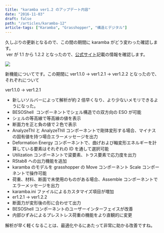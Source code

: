 ```yaml
---
title: "karamba ver1.2 のアップデート内容"
date: "2016-11-03"
draft: false
path: "/articles/karamba-12"
article-tags: ["Karamba", "Grasshopper", "構造とデジタル"]
---
```


久しぶりの更新となるので、この間の期間に karamba がどう変わった確認します。  
 ver が 1.1 から 1.2.2 となったので、[公式サイト](http://www.grasshopper3d.com/group/karamba/page/new-features-and-bug-fixes)記載の情報を確認します。

[![](https://api.ning.com/files/2mxGt-70BGGTngCq9wUcVYtSXOQ-aIuAtFiYLQ9ZtAUuJ-9DUufgWDWIn1tnSxjuiF5UksjNqahZiLufV6b*zQPZCIRJRNqN/karambaLogo_480x480.jpg?crop=1:1&width=171)](http://api.ning.com/files/2mxGt-70BGGTngCq9wUcVYtSXOQ-aIuAtFiYLQ9ZtAUuJ-9DUufgWDWIn1tnSxjuiF5UksjNqahZiLufV6b*zQPZCIRJRNqN/karambaLogo_480x480.jpg?crop=1%3A1&width=171)

新機能についてです。この期間に ver1.1.0 → ver1.2.1 → ver1.2.2 となったので、それぞれについて

ver1.1.0 → ver1.2.1  
- 新しいソルバーによって解析が約 2 倍早くなり、より少ないメモリできるようになった。  
- BESOShell  コンポーネントでシェル構造での双方向の ESO が可能  
- シェルの等高線で等高線の値を表示  
- 断面力を正と負の値で２色で表示  
- AnalyzeThI と AnalyzeThII コンポーネントで剛体変形する場合、マイナスの固有値を持つ場合エラーメッセージを出力  
- Deformation Energy コンポーネントで、曲げおよび軸変形エネルギーを計算している要素はそれぞれの ID を通して選択可能  
- Utilization コンポーネントで梁要素、トラス要素で応力度を出力  
- RStab8 への出力機能を追加  
- karamba のモデルを grasshopper の Move コンポーネント Scale コンポーネントで操作可能  
- 荷重、材料、断面で未使用のものがある場合、Assemble コンポーネントでエラーメッセージを出力  
- karamba.ini ファイルによるカスタマイズ項目が増加
- er1.2.1 → ver1.2.2  
- 断面力が変形後の形に合わせて出力  
- BESOShell コンポーネントのユーザーインターフェイスが改善  
- 内部ひずみによるプレストレス荷重の機能をより直観的に変更

解析が早く軽くなることは、最適化やるにあたって非常に助かる改善ですね。
